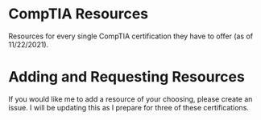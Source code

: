 # CompTIA Resources
 Resources for every single CompTIA certification they have to offer (as of 11/22/2021).

# Adding and Requesting Resources
 If you would like me to add a resource of your choosing, please create an issue. I will be updating this as I prepare for three of these certifications.
